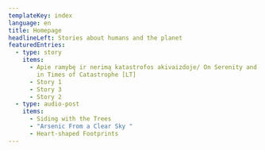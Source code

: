 ```yaml
---
templateKey: index
language: en
title: Homepage
headlineLeft: Stories about humans and the planet
featuredEntries:
  - type: story
    items:
      - Apie ramybę ir nerimą katastrofos akivaizdoje/ On Serenity and Anxiety
        in Times of Catastrophe [LT]
      - Story 1
      - Story 3
      - Story 2
  - type: audio-post
    items:
      - Siding with the Trees
      - "Arsenic From a Clear Sky "
      - Heart-shaped Footprints
---
```

